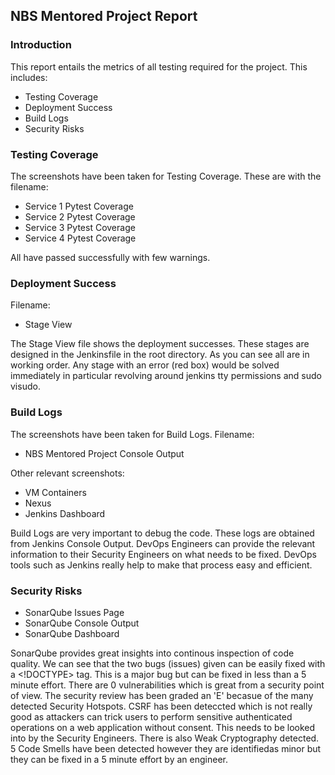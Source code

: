 ## NBS Mentored Project Report

### Introduction
This report entails the metrics of all testing required for the project. This includes:
- Testing Coverage
- Deployment Success
- Build Logs
- Security Risks

### Testing Coverage
The screenshots have been taken for Testing Coverage. These are with the filename:
- Service 1 Pytest Coverage
- Service 2 Pytest Coverage
- Service 3 Pytest Coverage
- Service 4 Pytest Coverage

All have passed successfully with few warnings.

### Deployment Success
Filename:
- Stage View

The Stage View file shows the deployment successes. These stages are designed in the Jenkinsfile in the root directory. As you can see all are in working order.
Any stage with an error (red box) would be solved immediately in particular revolving around jenkins tty permissions and sudo visudo.

### Build Logs
The screenshots have been taken for Build Logs. Filename:
- NBS Mentored Project Console Output

Other relevant screenshots:
- VM Containers
- Nexus
- Jenkins Dashboard

Build Logs are very important to debug the code. These logs are obtained from Jenkins Console Output. DevOps Engineers can provide the relevant information to
their Security Engineers on what needs to be fixed. DevOps tools such as Jenkins really help to make that process easy and efficient.

### Security Risks
- SonarQube Issues Page
- SonarQube Console Output
- SonarQube Dashboard

SonarQube provides great insights into continous inspection of code quality. We can see that the two bugs (issues) given can be easily fixed with a <!DOCTYPE> tag.
This is a major bug but can be fixed in less than a 5 minute effort. There are 0 vulnerabilities which is great from a security point of view. The security review
has been graded an 'E' becasue of the many detected Security Hotspots. CSRF has been deteccted which is not really good as attackers can trick users to perform sensitive authenticated operations on a web application without consent. This needs to be looked into by the Security Engineers. There is also Weak Cryptography detected. 5 Code Smells have been detected however they are identifiedas minor but they can be fixed in a 5 minute effort by an engineer.

